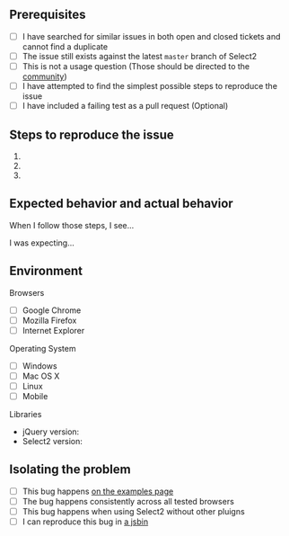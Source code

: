## Prerequisites

- [ ] I have searched for similar issues in both open and closed tickets and cannot find a duplicate
- [ ] The issue still exists against the latest `master` branch of Select2
- [ ] This is not a usage question (Those should be directed to the [community](https://select2.github.io/community.html))
- [ ] I have attempted to find the simplest possible steps to reproduce the issue
- [ ] I have included a failing test as a pull request (Optional)

## Steps to reproduce the issue

1.
2.
3.

## Expected behavior and actual behavior

When I follow those steps, I see...

I was expecting...

## Environment

Browsers

- [ ] Google Chrome
- [ ] Mozilla Firefox
- [ ] Internet Explorer

Operating System

- [ ] Windows
- [ ] Mac OS X
- [ ] Linux
- [ ] Mobile

Libraries

- jQuery version:
- Select2 version:

## Isolating the problem

- [ ] This bug happens [on the examples page](https://select2.github.io/examples.html)
- [ ] The bug happens consistently across all tested browsers
- [ ] This bug happens when using Select2 without other pluigns
- [ ] I can reproduce this bug in [a jsbin](https://jsbin.com/)
